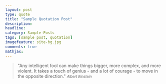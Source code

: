 ```yaml
---
layout: post
type: quote
title: "Sample Quotation Post"
description: 
headline: 
category: Sample-Posts
tags: [sample post, quotation]
imagefeature: site-bg.jpg
comments: true
mathjax: 
---
```

>&quot;Any intelligent fool can make things bigger, more complex, and more violent. It takes a touch of genius - and a lot of courage - to move in the opposite direction.&quot;
><small><cite title="Albert Einstein">Albert Einstein</cite></small>